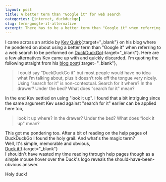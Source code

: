 ```yaml
---
layout: post
title: A better term than "Google it" for web search
categories: [internet, duckduckgo]
slug: term-google-it-alternative
excerpt: There has to be a better term than "Google it" when referring to a web search to be performed on search engine other than Google like DuckDuckGo.
---
```


I came across an article by [Kev Quirk](https://kevq.uk/){:target="_blank"} on his blog where he pondered on about using a better term than "Google it" when referring to a web search to be performed on [DuckDuckGo](https://duckduckgo.com/){:target="_blank"}. Here are a few alternatives Kev came up with and quickly discarded. I'm quoting the following straight from his [blog post](https://kevq.uk/is-there-a-better-term-than-google-it/){:target="_blank"},  
> I could say “DuckDuckGo it" but most people would have no idea what I’m talking about, plus it doesn’t role off the tongue very nicely. Using “search for it" is non-contextual. Search for it where? In the drawer? Under the bed? What does “search for it" mean?  

In the end Kev settled on using "look it up". I found that a bit intriguing since the same argument Kev used against "search for it" earlier can be applied here too,  
> look it up where? In the drawer? Under the bed? What does “look it up" mean?  

This got me pondering too. After a bit of reading on the help pages of DuckDuckGo I found the holy grail. And what's the magic term?  
Well, It's simple, memorable and obvious,  
[Duck it!](https://help.duckduckgo.com/company/name/){:target="_blank"}  
I shouldn't have wasted my time reading through help pages though as a simple mouse hover over the Duck's logo reveals the should-have-been-obvious answer.  

Holy duck!  
